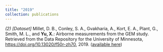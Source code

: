 ```yaml
---
title: "2019"
collection: publications
---
```

_(2) [Dataset]_ Millet, D. B., Conley, S. A., Gvakharia, A., Kort, E. A., Plant, G., Smith, M. L., and **Yu, X.**: Airborne measurements from the GEM study. Retrieved from the Data Repository for the University of Minnesota, https://doi.org/10.13020/f50r-zh70, 2019. ([available here](https://conservancy.umn.edu/handle/11299/208818))
